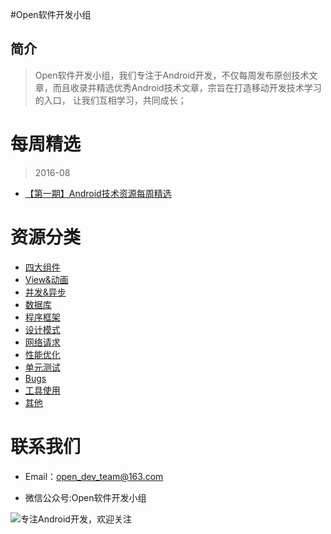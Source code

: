 #Open软件开发小组
## 简介
>Open软件开发小组，我们专注于Android开发，不仅每周发布原创技术文章，而且收录并精选优秀Android技术文章，宗旨在打造移动开发技术学习的入口，
让我们互相学习，共同成长；
  
# 每周精选

> 2016-08

+ [【第一期】Android技术资源每周精选](https://github.com/OpenDevTeam/OpenBox/blob/master/weekly/2016/08/%5B%E7%AC%AC%E4%B8%80%E6%9C%9F%5DAndroid%E6%8A%80%E6%9C%AF%E8%B5%84%E6%BA%90%E7%B2%BE%E9%80%89_%E4%BA%95%E6%96%B9%E5%93%A5.md)

# 资源分类
  
  + [四大组件]()
  + [View&动画](https://github.com/OpenDevTeam/OpenBox/tree/master/article/view%26anim)
  + [并发&异步](https://github.com/OpenDevTeam/OpenBox/tree/master/article/thread%26asyn)
  + [数据库](https://github.com/OpenDevTeam/OpenBox/tree/master/article/database)
  + [程序框架](https://github.com/OpenDevTeam/OpenBox/tree/master/article/frame)
  + [设计模式](https://github.com/OpenDevTeam/OpenBox/tree/master/article/design)
  + [网络请求](https://github.com/OpenDevTeam/OpenBox/tree/master/article/http)
  + [性能优化](https://github.com/OpenDevTeam/OpenBox/tree/master/article/optimaization)
  + [单元测试](https://github.com/OpenDevTeam/OpenBox/tree/master/article/unitTest)
  + [Bugs](https://github.com/OpenDevTeam/OpenBox/tree/master/article/Bugs)
  + [工具使用](https://github.com/OpenDevTeam/OpenBox/tree/master/article/tools)
  + [其他](https://github.com/OpenDevTeam/OpenBox/tree/master/article/others)

# 联系我们

+ Email：open_dev_team@163.com

+ 微信公众号:Open软件开发小组


![专注Android开发，欢迎关注](http://open.weixin.qq.com/qr/code/?username=open_dev)

